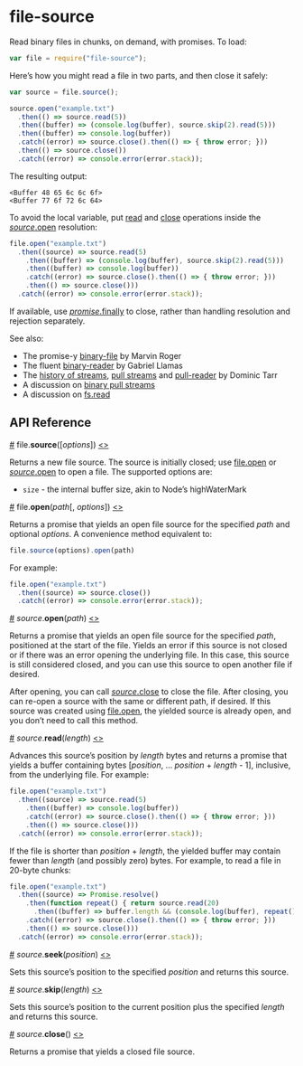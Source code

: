 # file-source

Read binary files in chunks, on demand, with promises. To load:

```js
var file = require("file-source");
```

Here’s how you might read a file in two parts, and then close it safely:

```js
var source = file.source();

source.open("example.txt")
  .then(() => source.read(5))
  .then((buffer) => (console.log(buffer), source.skip(2).read(5)))
  .then((buffer) => console.log(buffer))
  .catch((error) => source.close().then(() => { throw error; }))
  .then(() => source.close())
  .catch((error) => console.error(error.stack));
```

The resulting output:

```
<Buffer 48 65 6c 6c 6f>
<Buffer 77 6f 72 6c 64>
```

To avoid the local variable, put [read](#source_read) and [close](#source_close) operations inside the [*source*.open](#source_open) resolution:

```js
file.open("example.txt")
  .then((source) => source.read(5)
    .then((buffer) => (console.log(buffer), source.skip(2).read(5)))
    .then((buffer) => console.log(buffer))
    .catch((error) => source.close().then(() => { throw error; }))
    .then(() => source.close()))
  .catch((error) => console.error(error.stack));
```

If available, use [*promise*.finally](https://github.com/tc39/proposal-promise-finally) to close, rather than handling resolution and rejection separately.

See also:

* The promise-y [binary-file](https://github.com/marvinroger/node-binary-file) by Marvin Roger
* The fluent [binary-reader](https://github.com/gagle/node-binary-reader) by Gabriel Llamas
* The [history of streams](http://dominictarr.com/post/145135293917/history-of-streams), [pull streams](http://dominictarr.com/post/149248845122/pull-streams-pull-streams-are-a-very-simple) and [pull-reader](https://github.com/dominictarr/pull-reader) by Dominic Tarr
* A discussion on [binary pull streams](https://github.com/pull-stream/pull-stream/issues/15)
* A discussion on [fs.read](https://groups.google.com/d/msg/nodejs/3Gv_4EqSAOc/yJxGmjq-9YMJ)

## API Reference

<a name="source" href="#source">#</a> file.<b>source</b>([<i>options</i>]) [<>](https://github.com/mbostock/file-source/blob/master/index.js#L4 "Source")

Returns a new file source. The source is initially closed; use [file.open](#open) or [*source*.open](#source_open) to open a file. The supported options are:

* `size` - the internal buffer size, akin to Node’s highWaterMark

<a name="open" href="#open">#</a> file.<b>open</b>(<i>path</i>[, <i>options</i>]) [<>](https://github.com/mbostock/file-source/blob/master/index.js#L10 "Source")

Returns a promise that yields an open file source for the specified *path* and optional *options*. A convenience method equivalent to:

```js
file.source(options).open(path)
```

For example:

```js
file.open("example.txt")
  .then((source) => source.close())
  .catch((error) => console.error(error.stack));
```

<a name="source_open" href="#source_open">#</a> <i>source</i>.<b>open</b>(<i>path</i>) [<>](https://github.com/mbostock/file-source/blob/master/source/open.js "Source")

Returns a promise that yields an open file source for the specified *path*, positioned at the start of the file. Yields an error if this source is not closed or if there was an error opening the underlying file. In this case, this source is still considered closed, and you can use this source to open another file if desired.

After opening, you can call [*source*.close](#source_close) to close the file. After closing, you can re-open a source with the same or different path, if desired. If this source was created using [file.open](#open), the yielded source is already open, and you don’t need to call this method.

<a name="source_read" href="#source_read">#</a> <i>source</i>.<b>read</b>(<i>length</i>) [<>](https://github.com/mbostock/file-source/blob/master/source/read/index.js "Source")

Advances this source’s position by *length* bytes and returns a promise that yields a buffer containing bytes \[*position*, … *position* + *length* - 1\], inclusive, from the underlying file. For example:

```js
file.open("example.txt")
  .then((source) => source.read(5)
    .then((buffer) => console.log(buffer))
    .catch((error) => source.close().then(() => { throw error; }))
    .then(() => source.close()))
  .catch((error) => console.error(error.stack));
```

If the file is shorter than *position* + *length*, the yielded buffer may contain fewer than *length* (and possibly zero) bytes. For example, to read a file in 20-byte chunks:

```js
file.open("example.txt")
  .then((source) => Promise.resolve()
    .then(function repeat() { return source.read(20)
      .then((buffer) => buffer.length && (console.log(buffer), repeat())); })
    .catch((error) => source.close().then(() => { throw error; }))
    .then(() => source.close()))
  .catch((error) => console.error(error.stack));
```

<a name="source_seek" href="#source_seek">#</a> <i>source</i>.<b>seek</b>(<i>position</i>) [<>](https://github.com/mbostock/file-source/blob/master/source/seek.js "Source")

Sets this source’s position to the specified *position* and returns this source.

<a name="source_skip" href="#source_skip">#</a> <i>source</i>.<b>skip</b>(<i>length</i>) [<>](https://github.com/mbostock/file-source/blob/master/source/skip.js "Source")

Sets this source’s position to the current position plus the specified *length* and returns this source.

<a name="source_close" href="#source_close">#</a> <i>source</i>.<b>close</b>() [<>](https://github.com/mbostock/file-source/blob/master/source/close.js "Source")

Returns a promise that yields a closed file source.
